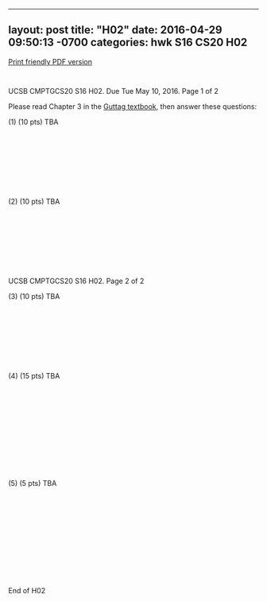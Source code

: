  
---
layout: post
title:  "H02"
date:   2016-04-29 09:50:13 -0700
categories: hwk S16 CS20 H02
---

[Print friendly PDF version](http://www.cs.ucsb.edu/~pconrad/cs20/16S/pdf/CS20-S16-H02.pdf)

<div style="font-size:80%; page-break-before:always;">&nbsp;</div>

UCSB CMPTGCS20 S16 H02.  Due Tue May 10, 2016.  Page 1 of 2

Please read Chapter 3 in the [Guttag textbook](https://mitpress.mit.edu/books/introduction-computation-and-programming-using-python-0), then answer these questions:


(1) (10 pts) TBA

<div style="margin-bottom:8em;">&nbsp;</div>

(2) (10 pts) TBA

<div style="margin-bottom:8em;page-break-after:always;">&nbsp;</div>

UCSB CMPTGCS20 S16 H02.    Page 2 of 2

(3) (10 pts) TBA

<div style="margin-bottom:8em;">&nbsp;</div>

(4) (15 pts) TBA


<div style="margin-bottom:12em;">&nbsp;</div>

(5) (5 pts) TBA

<div style="margin-bottom:12em;">&nbsp;</div>

End of H02

<div style="margin-bottom:1em;page-break-after:always">&nbsp;</div>
